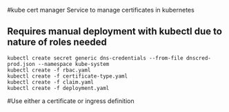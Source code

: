 #kube cert manager
Service to manage certificates in kubernetes

## Requires manual deployment with kubectl due to nature of roles needed

```
kubectl create secret generic dns-credentials --from-file dnscred-prod.json --namespace kube-system
kubectl create -f rbac.yaml
kubectl create -f certificate-type.yaml
kubectl create -f claim.yaml
kubectl create -f deployment.yaml

```

#Use either a certificate or ingress definition